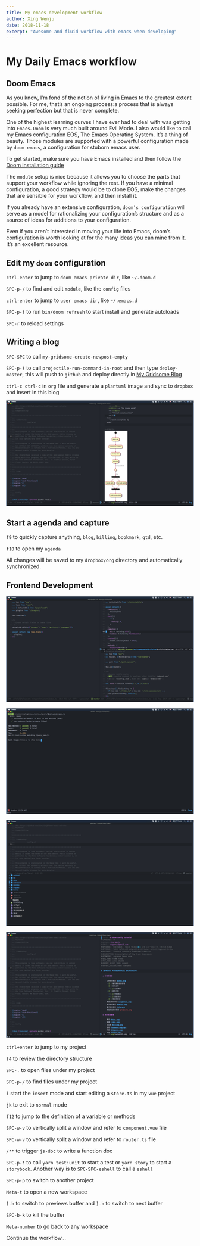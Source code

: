 ```yaml
---
title: My emacs development workflow
author: Xing Wenju
date: 2018-11-18
excerpt: "Awesome and fluid workflow with emacs when developing"
---
```


# My Daily Emacs workflow

## Doom Emacs

As you know, I’m fond of the notion of living in Emacs to the greatest extent
possible. For me, that’s an ongoing process:a process that is always seeking
perfection but that is never complete.

One of the highest learning curves I have ever had to deal with was getting into
`Emacs`. `Doom` is very much built around Evil Mode. I also would like to call
my Emacs configuration EOS, The Emacs Operating System. It’s a thing of beauty.
Those modules are supported with a powerful configuration made by `doom emacs`,
a configuration for stuborn emacs user.

To get started, make sure you have Emacs installed and then follow the [Doom
installation guide](https://github.com/hlissner/.emacs.d#installation)

The `module` setup is nice because it allows you to choose the parts that
support your workflow while ignoring the rest. If you have a minimal
configuration, a good strategy would be to clone EOS, make the changes that are
sensible for your workflow, and then install it.

If you already have an extensive configuration, `doom’s configuration` will
serve as a model for rationalizing your configuration’s structure and as a
source of ideas for additions to your configuration.

Even if you aren’t interested in moving your life into Emacs, doom’s
configuration is worth looking at for the many ideas you can mine from it. It’s
an excellent resource.

## Edit my `doom` configuration

`ctrl-enter` to jump to `doom emacs private dir`, like `~/.doom.d`

`SPC-p-/` to find and edit `module`, like the `config` files

`ctrl-enter` to jump to `user emacs dir`, like `~/.emacs.d`

`SPC-p-!` to run `bin/doom refresh` to start install and generate autoloads

`SPC-r` to reload settings

## Writing a blog

`SPC-SPC` to call `my-gridsome-create-newpost-empty`

`SPC-p-!` to call `projectile-run-command-in-root` and then type
`deploy-master`, this will push to `github` and deploy directly in [My Gridsome
Blog](https://gridsome.netlify.com)

`ctrl-c ctrl-c` in `org` file and generate a `plantuml` image and sync to
`dropbox` and insert in this blog

![plantuml](/blog/images/dev7.png)

## Start a agenda and capture

`f9` to quickly capture anything, `blog`, `billing`, `bookmark`, `gtd`, etc.

`f10` to open my `agenda`

All changes will be saved to my `dropbox/org` directory and automatically
synchronized.

## Frontend Development

![editing3](/blog/images/dev3.png)

![editing4](/blog/images/dev4.png)

![editing5](/blog/images/dev5.png)

![editing6](/blog/images/dev6.png)

`ctrl+enter` to jump to my project

`f4` to review the directory structure

`SPC-.` to open files under my project

`SPC-p-/` to find files under my project

`i` start the `insert` mode and start editing a `store.ts` in my `vue` project

`jk` to exit to `normal` mode

`f12` to jump to the definition of a variable or methods

`SPC-w-v` to vertically split a window and refer to `component.vue` file

`SPC-w-v` to vertically split a window and refer to `router.ts` file

`/**` to trigger `js-doc` to write a function doc

`SPC-p-!` to call `yarn test:unit` to start a test or `yarn story` to start a
`storybook`. Another way is to `SPC-SPC-eshell` to call a `eshell`

`SPC-p-p` to switch to another project

`Meta-t` to open a new workspace

`[-b` to switch to previews buffer and `]-b` to switch to next buffer

`SPC-b-k` to kill the buffer

`Meta-number` to go back to any workspace

Continue the workflow...
